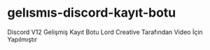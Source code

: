# gelısmıs-discord-kayıt-botu
Discord V12 Gelişmiş Kayıt Botu
Lord Creative Tarafından Video İçin Yapılmıştır
